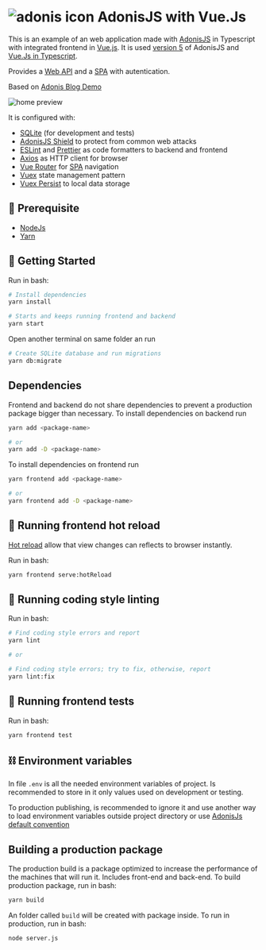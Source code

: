 # ![adonis icon](https://user-images.githubusercontent.com/25934051/82269493-44409680-9948-11ea-864f-26443e69da41.png) AdonisJS with Vue.Js

This is an example of an web application made with [AdonisJS](https://adonisjs.com/) in Typescript with integrated frontend in [Vue.js](https://vuejs.org/).
It is used [version 5](https://preview.adonisjs.com/) of AdonisJS and [Vue.Js in Typescript](https://vuejs.org/v2/guide/typescript.html#ad).

Provides a [Web API](https://en.wikipedia.org/wiki/Web_API) and a [SPA](https://en.wikipedia.org/wiki/Single-page_application) with autentication.

Based on [Adonis Blog Demo](https://github.com/maugusto-jpm/adonis-ts-blog)

![home preview](https://user-images.githubusercontent.com/25934051/83518671-1b281600-a4b1-11ea-96fe-b3212c30c0f1.png)

It is configured with:

- [SQLite](https://www.sqlite.org/index.html) (for development and tests)
- [AdonisJS Shield](https://preview.adonisjs.com/releases/shield/version-2) to protect from common web attacks
- [ESLint](https://eslint.org/) and [Prettier](https://prettier.io/) as code formatters to backend and frontend
- [Axios](https://github.com/axios/axios) as HTTP client for browser
- [Vue Router](https://router.vuejs.org/) for [SPA](https://en.wikipedia.org/wiki/Single-page_application) navigation
- [Vuex](https://vuex.vuejs.org/) state management pattern
- [Vuex Persist](https://github.com/championswimmer/vuex-persist) to local data storage

## 📝 Prerequisite

- [NodeJs](https://nodejs.org/en/)
- [Yarn](https://yarnpkg.com/)

## 🏁 Getting Started

Run in bash:

```bash
# Install dependencies
yarn install

# Starts and keeps running frontend and backend
yarn start
```

Open another terminal on same folder an run

```bash
# Create SQLite database and run migrations
yarn db:migrate
```

## Dependencies

Frontend and backend do not share dependencies to prevent a production package bigger than necessary.
To install dependencies on backend run

```bash
yarn add <package-name>

# or
yarn add -D <package-name>
```

To install dependencies on frontend run

```bash
yarn frontend add <package-name>

# or
yarn frontend add -D <package-name>
```

## 🔧 Running frontend hot reload

[Hot reload](https://vue-loader.vuejs.org/guide/hot-reload.html) allow that view changes can reflects to browser instantly.

Run in bash:

```bash
yarn frontend serve:hotReload
```

## 🎈 Running coding style linting

Run in bash:

```bash
# Find coding style errors and report
yarn lint

# or

# Find coding style errors; try to fix, otherwise, report
yarn lint:fix
```

## 🔧 Running frontend tests

Run in bash:

```bash
yarn frontend test
```

## ⛓️ Environment variables

In file `.env` is all the needed environment variables of project. Is recommended to store in it only values used on development or testing.

To production publishing, is recommended to ignore it and use another way to load environment variables outside project directory or use [AdonisJs default convention](https://adonisjs.com/docs/4.0/configuration-and-env#_environment_variables)

## Building a production package

The production build is a package optimized to increase the performance of the machines that will run it. Includes front-end and back-end.
To build production package, run in bash:

```bash
yarn build
```

An folder called `build` will be created with package inside. To run in production, run in bash:

```bash
node server.js
```
